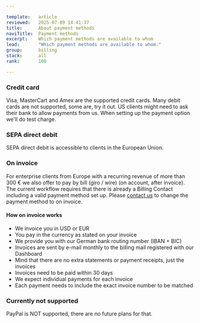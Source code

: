 ```yaml
---

template:   article
reviewed:   2025-07-09 14:41:37
title:      About payment methods
naviTitle:  Payment methods
excerpt:    Which payment methods are available to whom
lead:       "Which payment methods are available to whom."
group:      billing
stack:      all
rank:       100

---
```


### Credit card

Visa, MasterCart and Amex are the supported credit cards. Many debit cards are not supported, some are, try it out. US clients might need to ask their bank to allow payments from us. When setting up the payment option we'll do test charge.

### SEPA direct debit

SEPA direct debit is accessible to clients in the European Union.

### On invoice

For enterprise clients from Europe with a recurring revenue of more than 300 € we also offer to pay by bill (giro / wire) (on account, after invoice). The current workflow requires that there is already a Billing Contact including a valid payment method set up. Please <a href="#asd" onclick="Intercom('showNewMessage', 'I would like to apply for payment on invoice …')">contact us</a> to change the payment method to on invoice. 

#### How on invoice works

+ We invoice you in USD or EUR
+ You pay in the currency as stated on your invoice
+ We provide you with our German bank routing number (IBAN + BIC)
+ Invoices are sent by e-mail monthly to the billing mail registered with our Dashboard
+ Mind that there are no extra statements or payment receipts, just the invoices
+ Invoices need to be paid within 30 days
+ We expect individual payments for each invoice
+ Each payment needs to include the exact invoice number to be matched

### Currently not supported

PayPal is NOT supported, there are no future plans for that.